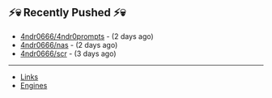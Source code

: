 ## ⚡💀 Recently Pushed ⚡💀


- [4ndr0666/4ndr0prompts](https://github.com/4ndr0666/4ndr0prompts) - (2 days ago)
- [4ndr0666/nas](https://github.com/4ndr0666/nas) - (2 days ago)
- [4ndr0666/scr](https://github.com/4ndr0666/scr) - (3 days ago)

---
- [Links](https://github.com/4ndr0666/Links/blob/main/README.md)        
- [Engines](https://github.com/hoothin/SearchJumper/discussions/73)    


